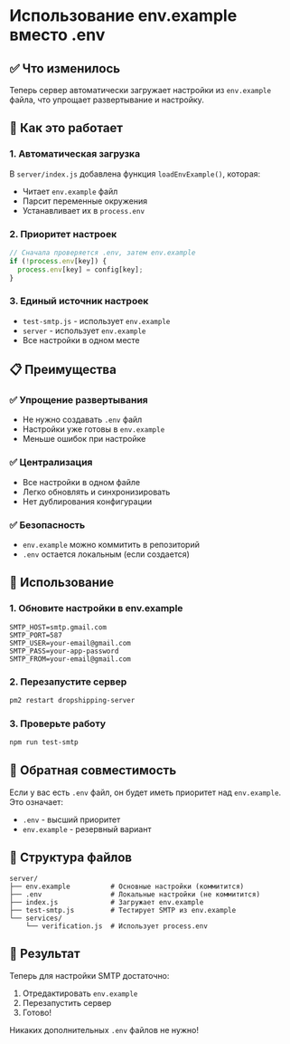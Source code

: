 # Использование env.example вместо .env

## ✅ Что изменилось

Теперь сервер автоматически загружает настройки из `env.example` файла, что упрощает развертывание и настройку.

## 🔧 Как это работает

### 1. **Автоматическая загрузка**
В `server/index.js` добавлена функция `loadEnvExample()`, которая:
- Читает `env.example` файл
- Парсит переменные окружения
- Устанавливает их в `process.env`

### 2. **Приоритет настроек**
```javascript
// Сначала проверяется .env, затем env.example
if (!process.env[key]) {
  process.env[key] = config[key];
}
```

### 3. **Единый источник настроек**
- `test-smtp.js` - использует `env.example`
- `server` - использует `env.example`
- Все настройки в одном месте

## 📋 Преимущества

### ✅ Упрощение развертывания
- Не нужно создавать `.env` файл
- Настройки уже готовы в `env.example`
- Меньше ошибок при настройке

### ✅ Централизация
- Все настройки в одном файле
- Легко обновлять и синхронизировать
- Нет дублирования конфигурации

### ✅ Безопасность
- `env.example` можно коммитить в репозиторий
- `.env` остается локальным (если создается)

## 🚀 Использование

### 1. **Обновите настройки в env.example**
```env
SMTP_HOST=smtp.gmail.com
SMTP_PORT=587
SMTP_USER=your-email@gmail.com
SMTP_PASS=your-app-password
SMTP_FROM=your-email@gmail.com
```

### 2. **Перезапустите сервер**
```bash
pm2 restart dropshipping-server
```

### 3. **Проверьте работу**
```bash
npm run test-smtp
```

## 🔄 Обратная совместимость

Если у вас есть `.env` файл, он будет иметь приоритет над `env.example`. Это означает:
- `.env` - высший приоритет
- `env.example` - резервный вариант

## 📁 Структура файлов

```
server/
├── env.example          # Основные настройки (коммитится)
├── .env                 # Локальные настройки (не коммитится)
├── index.js             # Загружает env.example
├── test-smtp.js         # Тестирует SMTP из env.example
└── services/
    └── verification.js  # Использует process.env
```

## 🎯 Результат

Теперь для настройки SMTP достаточно:
1. Отредактировать `env.example`
2. Перезапустить сервер
3. Готово!

Никаких дополнительных `.env` файлов не нужно!
